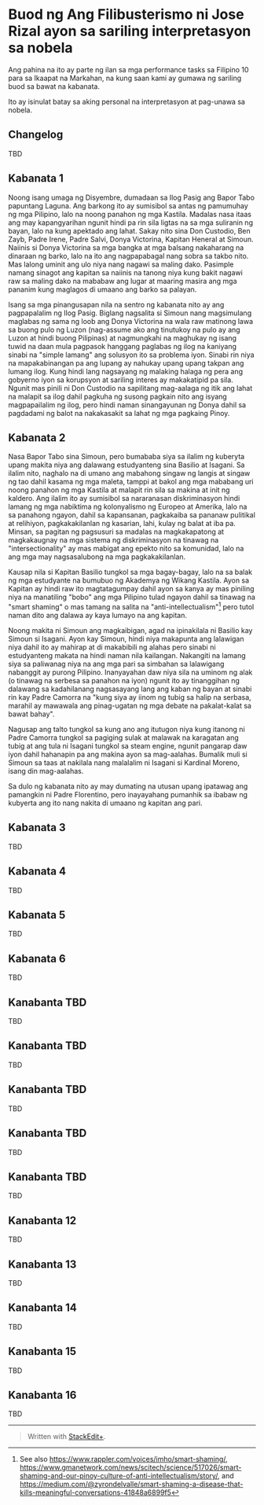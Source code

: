 
# Buod ng Ang Filibusterismo ni Jose Rizal ayon sa sariling interpretasyon sa nobela

Ang pahina na ito ay parte ng ilan sa mga performance tasks sa Filipino 10 para sa Ikaapat na Markahan, na kung saan kami ay gumawa ng sariling buod sa bawat na kabanata.

<!-- TODO Translate:
This is written based on my personal interpretation and understanding of the novel. Although I used
-->

Ito ay isinulat batay sa aking personal na interpretasyon at pag-unawa sa nobela.

## Changelog

TBD

## Kabanata 1

Noong isang umaga ng Disyembre, dumadaan sa Ilog Pasig ang Bapor Tabo papuntang Laguna. Ang barkong ito ay sumisibol sa antas ng pamumuhay ng mga Pilipino, lalo na noong panahon ng mga Kastila. Madalas nasa itaas ang may kapangyarihan ngunit hindi pa rin sila ligtas na sa mga suliranin ng bayan, lalo na kung apektado ang lahat. Sakay nito sina Don Custodio, Ben Zayb, Padre Irene, Padre Salvi, Donya Victorina, Kapitan Heneral at Simoun. Naiinis si Donya Victorina sa mga bangka at mga balsang nakaharang na dinaraan ng barko, lalo na ito ang nagpapabagal nang sobra sa takbo nito. Mas lalong uminit ang ulo niya nang nagawi sa maling dako. Pasimple namang sinagot ang kapitan sa naiinis na tanong niya kung bakit nagawi raw sa maling dako na mababaw ang lugar at maaring masira ang mga pananim kung maglagos di umaano ang barko sa palayan.

Isang sa mga pinangusapan nila na sentro ng kabanata nito ay ang pagpapalalim ng Ilog Pasig. Biglang nagsalita si Simoun nang magsimulang maglabas ng sama ng loob ang Donya Victorina na wala raw matinong lawa sa buong pulo ng Luzon (nag-assume ako ang tinutukoy na pulo ay ang Luzon at hindi buong Pilipinas) at nagmungkahi na maghukay ng isang tuwid na daan mula pagpasok hanggang paglabas ng ilog na kaniyang sinabi na "simple lamang" ang solusyon ito sa problema iyon. Sinabi rin niya na mapakabinangan pa ang lupang ay nahukay upang upang takpan ang lumang ilog. Kung hindi lang nagsayang ng malaking halaga ng pera ang gobyerno iyon sa korupsyon at sariling interes ay makakatipid pa sila. Ngunit mas pinili ni Don Custodio na sapilitang mag-aalaga ng itik ang lahat na malapit sa ilog dahil pagkuha ng susong pagkain nito ang isyang magpapailalim ng ilog, pero hindi naman sinangayunan ng Donya dahil sa pagdadami ng balot na nakakasakit sa lahat ng mga pagkaing Pinoy.

## Kabanata 2

Nasa Bapor Tabo sina Simoun, pero bumababa siya sa ilalim ng kuberyta upang makita niya ang dalawang estudyanteng sina Basilio at Isagani. Sa ilalim nito, naghalo na di umano ang mabahong singaw ng langis at singaw ng tao dahil kasama ng mga maleta, tamppi at bakol ang mga mababang uri noong panahon ng mga Kastila at malapit rin sila sa makina at init ng kaldero. Ang ilalim ito ay sumisibol sa nararanasan diskriminasyon hindi lamang ng mga nabiktima ng kolonyalismo ng Europeo at Amerika, lalo na sa panahong ngayon, dahil sa kapansanan, pagkakaiba sa pananaw pulitikal at relihiyon, pagkakakilanlan ng kasarian, lahi, kulay ng balat at iba pa. Minsan, sa pagitan ng pagsusuri sa madalas na magkakapatong at magkakaugnay na mga sistema ng diskriminasyon na tinawag na "intersectionality" ay mas mabigat ang epekto nito sa komunidad, lalo na ang mga may nagsasalubong na mga pagkakakilanlan.

Kausap nila si Kapitan Basilio tungkol sa mga bagay-bagay, lalo na sa balak ng mga estudyante na bumubuo ng Akademya ng Wikang Kastila. Ayon sa Kapitan ay hindi raw ito magtatagumpay dahil ayon sa kanya ay mas piniling niya na manatiling "bobo" ang mga Pilipino tulad ngayon dahil sa tinawag na "smart shaming" o mas tamang na salita na "anti-intellectualism"[^1] pero tutol naman dito ang dalawa ay kaya lumayo na ang kapitan.

Noong makita ni Simoun ang magkaibigan, agad na ipinakilala ni Basilio kay Simoun si Isagani. Ayon kay Simoun, hindi niya makapunta ang lalawigan niya dahil ito ay mahirap at di makabibili ng alahas pero sinabi ni estudyanteng makata na hindi naman nila kailangan. Nakangiti na lamang siya sa paliwanag niya na ang mga pari sa simbahan sa lalawigang nabanggit ay purong Pilipino. Inanyayahan daw niya sila na uminom ng alak (o tinawag na serbesa sa panahon na iyon) ngunit ito ay tinanggihan ng dalawang sa kadahilanang nagsasayang lang ang kaban ng bayan at sinabi rin kay Padre Camorra na "kung siya ay iinom ng tubig sa halip na serbasa, marahil ay mawawala ang pinag-ugatan ng mga debate na pakalat-kalat sa bawat bahay".

Nagusap ang talto tungkol sa kung ano ang itutugon niya kung itanong ni Padre Camorra tungkol sa pagiging sulak at malawak na karagatan ang tubig at ang tula ni Isagani tungkol sa steam engine, ngunit pangarap daw iyon dahil hahanapin pa ang makina ayon sa mag-aalahas. Bumalik muli si Simoun sa taas at nakilala nang malalalim ni Isagani si Kardinal Moreno, isang din mag-aalahas.

Sa dulo ng kabanata nito ay may dumating na utusan upang ipatawag ang pamangkin ni Padre Florentino, pero inayayahang pumanhik sa ibabaw ng kubyerta ang ito nang nakita di umaano ng kapitan ang pari.

[^1]: See also <https://www.rappler.com/voices/imho/smart-shaming/>,
<https://www.gmanetwork.com/news/scitech/science/517026/smart-shaming-and-our-pinoy-culture-of-anti-intellectualism/story/>, and <https://medium.com/@zyrondelvalle/smart-shaming-a-disease-that-kills-meaningful-conversations-41848a6899f5>

## Kabanata 3

TBD

## Kabanata 4

TBD

## Kabanata 5

TBD

## Kabanata 6

TBD

## Kanabanta TBD

TBD

## Kanabanta TBD

TBD

## Kanabanta TBD

TBD

## Kanabanta TBD

TBD

## Kanabanta TBD

TBD

## Kanabanta 12

TBD

## Kanabanta 13

TBD

## Kanabanta 14

TBD

## Kanabanta 15

TBD

## Kanabanta 16

TBD

---
> Written with [StackEdit+](https://stackedit.net/).
<!--stackedit_data:
eyJwcm9wZXJ0aWVzIjoiZXh0ZW5zaW9uczpcbiAgcHJlc2V0Oi
BnZm1cbiAgZW1vamk6XG4gICAgc2hvcnRjdXRzOiB0cnVlXG4i
LCJoaXN0b3J5IjpbMjE5MzA1NzEwLDE1NTI2MjgyMjksODU1ND
U0NjA4LDQxNjM3OTI4XX0=
-->
<!--stackedit_data:
eyJwcm9wZXJ0aWVzIjoiZXh0ZW5zaW9uczpcbiAgcHJlc2V0Oi
BnZm1cbiAgZW1vamk6XG4gICAgc2hvcnRjdXRzOiB0cnVlXG4i
LCJoaXN0b3J5IjpbMTI3MzY4NjM5LDE3NjA1NTU3NDEsLTE5Nj
gwNTk1MywtMTA5OTI0MTU1OSwyMTkzMDU3MTAsMTU1MjYyODIy
OSw0MTYzNzkyOF19
-->